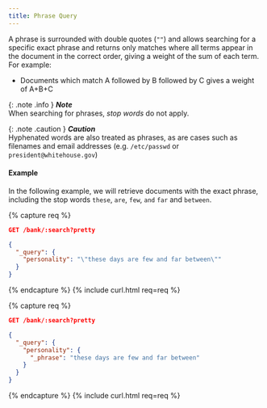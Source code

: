 ```yaml
---
title: Phrase Query
---
```


A phrase is surrounded with double quotes (`""`) and allows searching for a
specific exact phrase and returns only matches where all terms appear in the
document in the correct order, giving a weight of the sum of each term.
For example:

* Documents which match A followed by B followed by C gives a weight of A+B+C

{: .note .info }
**_Note_**<br>
When searching for phrases, _stop words_ do not apply.

{: .note .caution }
**_Caution_**<br>
Hyphenated words are also treated as phrases, as are cases such as filenames
and email addresses (e.g. `/etc/passwd` or `president@whitehouse.gov`)

#### Example

In the following example, we will retrieve documents with the exact phrase,
including the stop words `these`, `are`, `few`, `and` `far` and `between`.

{% capture req %}

```json
GET /bank/:search?pretty

{
  "_query": {
    "personality": "\"these days are few and far between\""
  }
}
```
{% endcapture %}
{% include curl.html req=req %}

{% capture req %}

```json
GET /bank/:search?pretty

{
  "_query": {
    "personality": {
      "_phrase": "these days are few and far between"
    }
  }
}
```
{% endcapture %}
{% include curl.html req=req %}
